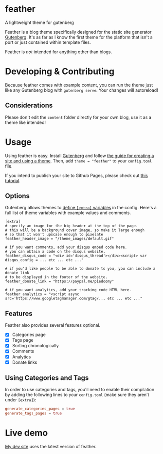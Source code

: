 # feather

A lightweight theme for gutenberg

Feather is a blog theme specifically designed for the static site generator [Gutenberg](https://github.com/Keats/gutenberg). It's as far as
I know the first theme for the platform that isn't a port or just contained within template files.

Feather is _not_ intended for anything other than blogs.

# Developing & Contributing

Because feather comes with example content, you can run the theme just like any Gutenberg
blog with `gutenberg serve`. Your changes will autoreload!

## Considerations

Please don't edit the `content` folder directly for your own blog, use it as a theme like
intended!

# Usage

Using feather is easy. Install [Gutenberg](https://github.com/Keats/gutenberg) and follow
[the guide for creating a site and using a theme](https://www.getgutenberg.io/documentation/themes/installing-and-using-themes/). Then,
add `theme = "feather"` to your `config.toml` file.

If you intend to publish your site to Github Pages, please check out [this tutorial](http://vaporsoft.net/publishing-gutenberg-to-github/).

## Options

Gutenberg allows themes to [define `[extra]` variables](https://www.getgutenberg.io/documentation/getting-started/configuration/)
in the config. Here's a full list of theme variables with example values and comments.

```
[extra]
# specify an image for the big header at the top of the page.
# this will be a background cover image, so make it large enough
# so that it won't upscale enough to pixelate
feather_header_image = "/theme_images/default.gif"

# if you want comments, add your disqus embed code here.
# you can obtain a code on the disqus website.
feather_disqus_code = "<div id='disqus_thread'></div><script> var disqus_config = ... etc ... etc ..."

# if you'd like people to be able to donate to you, you can include a donate link
# to be displayed in the footer of the website.
feather_donate_link = "https://paypal.me/piedoomy"

# if you want analytics, add your tracking code HTML here.
feather_analytics = "<script async src='https://www.googletagmanager.com/gtag/... etc ... etc ..."
```

## Features

Feather also provides several features optional.

- [x] Categories page
- [x] Tags page
- [x] Sorting chronologically
- [x] Comments
- [x] Analytics
- [x] Donate links

## Using Categories and Tags

In order to use categories and tags, you'll need to enable their compilation by adding the following lines to your `config.toml`
(make sure they aren't under `[extra]`):

```toml
generate_categories_pages = true
generate_tags_pages = true
```

# Live demo

[My dev site](http://vaporsoft.net/) uses the latest version of feather.
